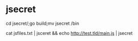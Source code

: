 # jsecret

cd jsecret/;go build;mv jsecret /bin

cat jsfiles.txt | jsceret && echo http://test.tld/main.js | jsecret
